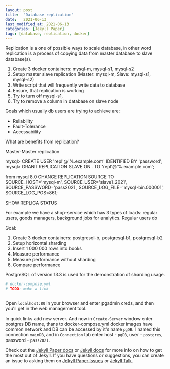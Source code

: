 ```yaml
---
layout: post
title:  "Database replication"
date:   2021-06-13
last_modified_at: 2021-06-13
categories: [Jekyll Paper]
tags: [database, replication, docker]
---
```


Replication is a one of possible ways to scale database, in other word replication is a process of copying data from master database to slave database(s).

1. Create 3 docker containers: mysql-m, mysql-s1, mysql-s2
2. Setup master slave replication (Master: mysql-m, Slave: mysql-s1, mysql-s2)
3. Write script that will frequently write data to database
4. Ensure, that replication is working
5. Try to turn off mysql-s1, 
6. Try to remove a column in  database on slave node


Goals which usually db users are trying to achieve are:
- Reliability
- Fault-Tolerance
- Accessability

What are benefits from replication?

Master-Master replication

mysql> CREATE USER 'repl'@'%.example.com' IDENTIFIED BY 'password';
mysql> GRANT REPLICATION SLAVE ON *.* TO 'repl'@'%.example.com';

from mysql 8.0
CHANGE REPLICATION SOURCE TO
    SOURCE_HOST='mysql-m',
    SOURCE_USER='slave1_2021',
    SOURCE_PASSWORD='pass2021',
    SOURCE_LOG_FILE='mysql-bin.000001',
    SOURCE_LOG_POS=861;

SHOW REPLICA STATUS

For example we have a shop-service which has 3 types of loads: regular users, goods managers, background jobs for analytics.
Regular users do 

Goal:
1. Create 3 docker containers: postgresql-b, postgresql-b1, postgresql-b2
2. Setup horizontal sharding
3. Insert 1 000 000 rows into books
4. Measure performance
5. Measure performance without sharding
6. Compare performance

PostgreSQL of version 13.3 is used for the demonstration of sharding usage.

```yaml
# docker-compose.yml
# TODO: make a link
  
```

Open ```localhost:80``` in your browser and enter pgadmin creds, and then you'll get in the web management tool.

In quick links add new server.
And now in `Create-Server` window enter postgres DB name, thans to docker-compose.yml docker images have common network and DB can be accessed by it's name `pgDB`.
I named this connection `mainDB`, and in `Connection` tab enter host - `pgDB`, user - `postgres`, password - `pass2021`.

Check out the [Jekyll Paper docs][jekyll-paper-docs] or [Jekyll docs][jekyll-docs] for more info on how to get the most out of Jekyll. If you have questions or suggestions, you can create an issue to asking them on [Jekyll Paper Issues][jekyll-paper-issues] or [Jekyll Talk][jekyll-talk].

[jekyll-paper-docs]: https://github.com/ghosind/Jekyll-Paper/wiki
[jekyll-docs]: https://jekyllrb.com/docs/home
[jekyll-paper-issues]: https://github.com/ghosind/Jekyll-Paper/issues
[jekyll-talk]: https://talk.jekyllrb.com/
